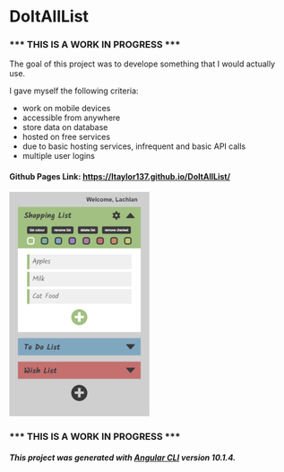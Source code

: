 # DoItAllList

### *** THIS IS A WORK IN PROGRESS ***

The goal of this project was to develope something that I would actually use. 

I gave myself the following criteria:

- work on mobile devices
- accessible from anywhere
- store data on database
- hosted on free services
- due to basic hosting services, infrequent and basic API calls
- multiple user logins

#### Github Pages Link: https://ltaylor137.github.io/DoItAllList/

![Thumbnail](/thumbnail.png)

### *** THIS IS A WORK IN PROGRESS ***

##### This project was generated with [Angular CLI](https://github.com/angular/angular-cli) version 10.1.4.